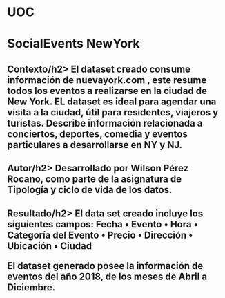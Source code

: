 # UOC

<h1>SocialEvents NewYork</h1>

<h2>Contexto/h2>
El dataset creado consume información de nuevayork.com , este resume todos los eventos  a realizarse en la ciudad de New York. EL dataset es ideal para agendar una visita a la ciudad, útil para residentes,  viajeros y turistas. Describe información relacionada a conciertos, deportes, comedia y eventos particulares a desarrollarse en NY y NJ.

<h2>Autor/h2>
Desarrollado por Wilson Pérez Rocano, como parte de la asignatura de Tipología y ciclo de vida de los datos.

<h2>Resultado/h2>
El data set creado incluye los siguientes campos:
Fecha
•	Evento
•	Hora
•	Categoría del Evento
•	Precio
•	Dirección
•	Ubicación
•	Ciudad

El dataset generado posee la información de eventos del año 2018, de los meses de Abril a Diciembre.
